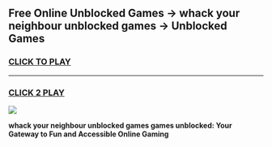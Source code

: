 
## Free Online Unblocked Games → whack your neighbour unblocked games → Unblocked Games
<h3>
<a href="https://premium.freeplayer.one?title=whack_your_neighbour_unblocked_games&ref=21F">CLICK TO PLAY</a></h3>
<hr>

<h3>
<a href="https://premium.freeplayer.one?title=whack_your_neighbour_unblocked_games&ref=21F">CLICK 2 PLAY</a>
  
</h3>

<a href="https://premium.freeplayer.one?title=whack_your_neighbour_unblocked_games&ref=21F/"><img src="https://clearcache.store/games.png"></a>


**whack your neighbour unblocked games games unblocked: Your Gateway to Fun and Accessible Online Gaming**

